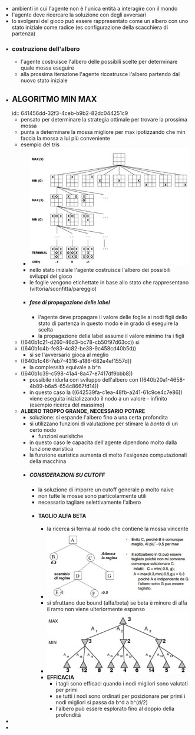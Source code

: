- ambienti in cui l'agente non è l'unica entità a interagire con il mondo
- l'agente deve ricercare la soluzione con degli avversari
- lo svolgersi del gioco può essere rappresentato come un albero con uno stato iniziale come radice (es configurazione della scacchiera di partenza)
- ### costruzione dell'albero
	- l'agente costruisce l'albero delle possibili scelte per determinare quale mossa eseguire
	- alla prossima iterazione l'agente ricostrusce l'albero partendo dal nuovo stato iniziale
- ## ALGORITMO MIN MAX
  id:: 641456dd-32f3-4ceb-b9b2-82dc044251c9
	- pensato per determinare la strategia ottimale per trovare la prossima mossa
	- punta a determinare la mossa migliore per max ipotizzando che min faccia la mossa a lui più conveniente
	- esempio del tris
		- ![image.png](../assets/image_1680161013578_0.png)
		- nello stato iniziale l'agente costruisce l'albero dei possibili sviluppi del gioco
		- le foglie vengono etichettate in base allo stato che rappresentano (vittoria/sconfitta/pareggio)
		- ##### fase di propagazione delle label
			- l'agente deve propagare il valore delle foglie ai nodi figli dello stato di partenza in questo modo è in grado di eseguire la scelta
			- la propagazione della label assume il valore minimo tra i figli
	- ((640b1c21-d260-46d3-bc78-cb50f97d63cc)) si
	- ((640b1c4b-fe83-4c82-be38-9c458cd40b5d))
		- si se l'avversario gioca al meglio
	- ((640b1c46-7eb7-4316-a186-682e4ef1557d))
		- la complessità equivale a b^n
	- ((640b1c39-c598-41a4-8a47-e7417df9bbb8))
		- possibile ridurla con sviluppo dell'albero con ((640b20a1-4658-4b89-b6a5-654c8667fd14))
		- in questo caso la ((642539fa-c1ea-48fb-a241-61c9ce4c7e86)) viene eseguita inizializzando il nodo a un valore - infinito (esempio ricerca del massimo)
	- **ALBERO TROPPO GRANDE, NECESSARIO POTARE**
		- soluzione: si espande l'albero fino a una certa profondita
		- si utilizzano funzioni di valutazione per stimare la *bontà* di un certo nodo
			- funzioni eurisitche
		- in questo caso le capacita dell'agente dipendono molto dalla funzione euristica
		- la funzione euristica aumenta di molto l'esigenze computazionali della macchina
		- ##### CONSIDERAZIONI SU CUTOFF
			- la soluzione di imporre un cutoff generale p molto naive
			- non tutte le mosse sono particolarmente utili
			- necessario tagliare selettivamente l'albero
			- #### TAGLIO ALFA BETA
				- la ricerca si ferma al nodo che contiene la mossa vincente
				- ![image.png](../assets/image_1680164385770_0.png)
				- si sfruttano due bound (alfa/beta) se beta è minore di alfa il ramo non viene ulteriormente espanso
				- ![image.png](../assets/image_1680164557250_0.png)
				- **EFFICACIA**
					- i tagli sono efficaci quando i nodi migliori sono valutati per primi
					- se tutti i nodi sono ordinati per posizionare per primi i nodi migliori si passa da b^d a b^(d/2)
					- l'albero può essere esplorato fino al doppio della profondità
-
-